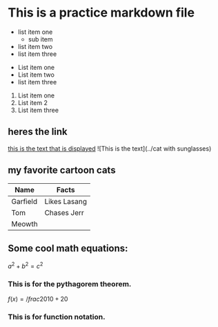 # This is a practice markdown file

- list item one
	* sub item
- list item two
- list item three

* List item one
* List item two
* list item three

1. List item one
2. List item 2
3. List item three
 
## heres the link
[this is the text that is displayed](www.example.com)
![This is the text](../cat with sunglasses)
## my favorite cartoon cats

|Name     | Facts       |
|---------|-------------|
|Garfield | Likes Lasang|
|Tom      | Chases Jerr |
|Meowth|  | Thats right |


## Some cool math equations:

  $a^2+b^2=c^2$

### This is for the pythagorem theorem.
 
 $f(x)= /frac{20}{10}+20$

### This is for function notation.

